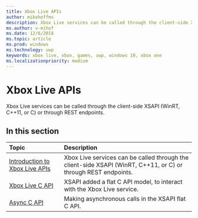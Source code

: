```yaml
---
title: Xbox Live APIs
author: mikehoffms
description: Xbox Live services can be called through the client-side XSAPI (WinRT, C++11, or C) or through REST endpoints.
ms.author: v-mihof
ms.date: 12/6/2018
ms.topic: article
ms.prod: windows
ms.technology: uwp
keywords: xbox live, xbox, games, uwp, windows 10, xbox one
ms.localizationpriority: medium
---
```

# Xbox Live APIs

Xbox Live services can be called through the client-side XSAPI (WinRT, C++11, or C) or through REST endpoints.

## In this section

| Topic                                                                                                                                             | Description                                                                                                   |
|:--------------------------------------------------------------------------------------------------------------------------------------------------|:--------------------------------------------------------------------------------------------------------------|
| [Introduction to Xbox Live APIs](introduction-to-xbox-live-apis.md) | Xbox Live services can be called through the client-side XSAPI (WinRT, C++11, or C) or through REST endpoints. |
| [Xbox Live C API](xsapi-flat-c.md) | XSAPI added a flat C API model, to interact with the Xbox Live service. |
| [Async C API](flatc-async-patterns.md) | Making asynchronous calls in the XSAPI flat C API. |
